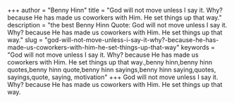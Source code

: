 +++
author = "Benny Hinn"
title = "God will not move unless I say it. Why? because He has made us coworkers with Him. He set things up that way."
description = "the best Benny Hinn Quote: God will not move unless I say it. Why? because He has made us coworkers with Him. He set things up that way."
slug = "god-will-not-move-unless-i-say-it-why?-because-he-has-made-us-coworkers-with-him-he-set-things-up-that-way"
keywords = "God will not move unless I say it. Why? because He has made us coworkers with Him. He set things up that way.,benny hinn,benny hinn quotes,benny hinn quote,benny hinn sayings,benny hinn saying,quotes, sayings,quote, saying, motivation"
+++
God will not move unless I say it. Why? because He has made us coworkers with Him. He set things up that way.
